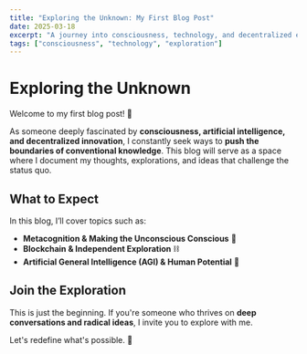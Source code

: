 ```yaml
---
title: "Exploring the Unknown: My First Blog Post"
date: 2025-03-18
excerpt: "A journey into consciousness, technology, and decentralized exploration."
tags: ["consciousness", "technology", "exploration"]
---
```


# Exploring the Unknown  

Welcome to my first blog post! 🚀  

As someone deeply fascinated by **consciousness, artificial intelligence, and decentralized innovation**, I constantly seek ways to **push the boundaries of conventional knowledge**. This blog will serve as a space where I document my thoughts, explorations, and ideas that challenge the status quo.  

## What to Expect  
In this blog, I’ll cover topics such as:  
- **Metacognition & Making the Unconscious Conscious** 🧠  
- **Blockchain & Independent Exploration** ⛓️  
- **Artificial General Intelligence (AGI) & Human Potential** 🤖  

## Join the Exploration  
This is just the beginning. If you're someone who thrives on **deep conversations and radical ideas**, I invite you to explore with me.  

Let's redefine what's possible. 🌟
